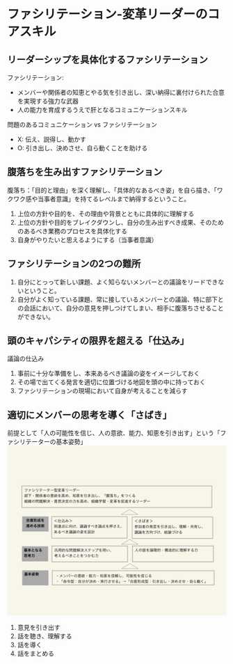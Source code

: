 # ファシリテーション-変革リーダーのコアスキル
## リーダーシップを具体化するファシリテーション
ファシリテーション:
- メンバーや関係者の知恵とやる気を引き出し、深い納得に裏付けられた合意を実現する強力な武器
- 人の能力を育成するうえで肝となるコミュニケーションスキル

問題のあるコミュニケーション vs ファシリテーション
- X: 伝え、説得し、動かす
- O: 引き出し、決めさせ、自ら動くことを助ける

## 腹落ちを生み出すファシリテーション
腹落ち：「目的と理由」を深く理解し、「具体的なあるべき姿」を自ら描き、「ワクワク感や当事者意識」を持てるレベルまで納得するということ。
1. 上位の方針や目的を、その理由や背景とともに具体的に理解する
2. 上位の方針や目的をブレイクダウンし、自分の生み出すべき成果、そのためのあるべき業務のプロセスを具体化する
3. 自身がやりたいと思えるようにする（当事者意識）

## ファシリテーションの2つの難所
1. 自分にとっって新しい課題、よく知らないメンバーとの議論をリードできないということ。
2. 自分がよく知っている課題、常に接しているメンバーとの議論、特に部下との会話において、自分の意見を押しつけてしまい、相手に腹落ちさせることができない。

## 頭のキャパシティの限界を超える「仕込み」
議論の仕込み
1. 事前に十分な準備をし、本来あるべき議論の姿をイメージしておく
2. その場で出てくる発言を適切に位置づける地図を頭の中に持っておく
3. ファシリテーションの現場において自身が考えることを減らす

## 適切にメンバーの思考を導く「さばき」
前提として「人の可能性を信じ、人の意欲、能力、知恵を引き出す」という「ファシリテーターの基本姿勢」
![ファシリテーターの基本姿勢](https://github.com/DaiAoki/globis-methods-of-facilitation/blob/master/images/01-01.jpg)
1. 意見を引き出す
2. 話を聴き、理解する
3. 話を導く
4. 話をまとめる
